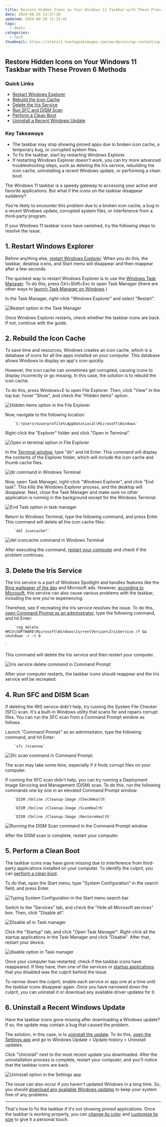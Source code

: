 ```yaml
---
title: Restore Hidden Icons on Your Windows 11 Taskbar with These Proven 6 Methods
date: 2024-08-26 13:37:30
updated: 2024-08-29 11:23:41
tags:
  - deals
categories:
  - tech
thumbnail: https://static1.howtogeekimages.com/wordpress/wp-content/uploads/2023/06/52679273174_c93a060c3c_o.jpg
---
```


## Restore Hidden Icons on Your Windows 11 Taskbar with These Proven 6 Methods

### Quick Links

* [Restart Windows Explorer](https://vp-tips.techidaily.com/new-your-blueprint-for-an-instantaneously-crafted-virtual-avatar-for-2024/)
* [Rebuild the Icon Cache](https://tech-savvy.techidaily.com/essential-overlooked-gpt-features-for-innovative-dialogue/)
* [Delete the Iris Service](https://change-location.techidaily.com/honor-80-pro-straight-screen-edition-screen-unresponsive-heres-how-to-fix-it-drfone-by-drfone-fix-android-problems-fix-android-problems/)
* [Run SFC and DISM Scan](https://extra-resources.techidaily.com/extensive-appraisal-hero4-black-capabilities/)
* [Perform a Clean Boot](https://change-location.techidaily.com/in-2024-ultimate-guide-to-catch-the-regional-located-pokemon-for-samsung-galaxy-s24-drfone-by-drfone-virtual-android/)
* [Uninstall a Recent Windows Update](https://pokemon-go-android.techidaily.com/in-2024-here-are-some-of-the-best-pokemon-discord-servers-to-join-on-poco-f5-pro-5g-drfone-by-drfone-virtual-android/)

### Key Takeaways

* The taskbar may stop showing pinned apps due to broken icon cache, a temporary bug, or corrupted system files.
* To fix the taskbar, start by restarting Windows Explorer.
* If restarting Windows Explorer doesn't work, you can try more advanced troubleshooting steps, such as deleting the Iris service, rebuilding the icon cache, uninstalling a recent Windows update, or performing a clean boot.

 The Windows 11 taskbar is a speedy gateway to accessing your active and favorite applications. But what if the icons on the taskbar disappear suddenly?

 You're likely to encounter this problem due to a broken icon cache, a bug in a recent Windows update, corrupted system files, or interference from a third-party program.

 If your Windows 11 taskbar icons have vanished, try the following steps to resolve the issue.

##  1\. Restart Windows Explorer

 Before anything else, [restart Windows Explorer](https://android-location-track.techidaily.com/9-best-phone-monitoring-apps-for-lava-blaze-curve-5g-drfone-by-drfone-virtual-android/). When you do this, the taskbar, desktop icons, and Start menu will disappear and then reappear after a few seconds.

 The quickest way to restart Windows Explorer is to use the [Windows Task Manager](https://some-skills.techidaily.com/new-unveiling-the-secret-sauce-for-massive-tiktok-content-grabs/). To do this, press Ctrl+Shift+Esc to open Task Manager (there are other ways to [launch Task Manager on Windows](https://vp-tips.techidaily.com/updated-in-2024-perfect-palette-playbook-mastering-the-art-of-grading/).)

 In the Task Manager, right-click "Windows Explorer" and select "Restart".

![Restart option in the Task Manager](https://static1.howtogeekimages.com/wordpress/wp-content/uploads/2023/10/restart-option.jpg) 

 Once Windows Explorer restarts, check whether the taskbar icons are back. If not, continue with the guide.

##  2\. Rebuild the Icon Cache

 To save time and resources, Windows creates an icon cache, which is a database of icons for all the apps installed on your computer. This database allows Windows to display an app's icon quickly.

 However, the icon cache can sometimes get corrupted, causing icons to display incorrectly or go missing. In this case, the solution is to rebuild the icon cache.

 To do this, press Windows+E to open File Explorer. Then, click "View" in the top bar, hover "Show", and check the "Hidden items" option.

![Hidden items option in the File Explorer](https://static1.howtogeekimages.com/wordpress/wp-content/uploads/2023/10/hidden-items-option.jpg) 

 Now, navigate to the following location:

        `C:\Users\%userprofile%\AppData\Local\Microsoft\Windows`
    
 Right-click the "Explorer" folder and click "Open in Terminal".

![Open in terminal option in File Explorer](https://static1.howtogeekimages.com/wordpress/wp-content/uploads/2023/10/open-in-terminal-option.jpg) 

 In the [Terminal window](https://youtube-sure.techidaily.com/ed-free-techniques-for-turning-youtube-watching-into-a-screenshot/), type "dir" and hit Enter. This command will display the contents of the Explorer folder, which will include the icon cache and thumb cache files.

![dir command in Windows Terminal](https://static1.howtogeekimages.com/wordpress/wp-content/uploads/2023/10/dir-command.jpg) 

 Now, open Task Manager, right-click "Windows Explorer", and click "End task". This kills the Windows Explorer process, and the desktop will disappear. Next, close the Task Manager and make sure no other application is running in the background except for the Windows Terminal.

![End Task option in task manager](https://static1.howtogeekimages.com/wordpress/wp-content/uploads/2023/10/end-task-option.jpg) 

 Return to Windows Terminal, type the following command, and press Enter. This command will delete all the icon cache files:

        `del iconcache*`
    
![del iconcache command in Windows Terminal](https://static1.howtogeekimages.com/wordpress/wp-content/uploads/2023/10/del-iconcache-command.jpg) 

 After executing the command, [restart your computer](https://screen-video-capture.techidaily.com/updated-in-2024-addressing-mute-problems-in-obs-live-recording/) and check if the problem continues.

##  3\. Delete the Iris Service

 The Iris service is a part of Windows Spotlight and handles features like the [Bing wallpaper of the day](https://easy-unlock-android.techidaily.com/unlock-your-nokia-g22-phone-with-ease-the-3-best-lock-screen-removal-tools-by-drfone-android/) and Microsoft ads. However, [according to Microsoft](https://blogs.windows.com/windows-insider/2021/09/02/announcing-windows-11-insider-preview-build-22000-176/), this service can also cause various problems with the taskbar, including the one you're experiencing.

 Therefore, see if recreating the Iris service resolves the issue. To do this, [open Command Prompt as an administrator](https://screen-mirror.techidaily.com/how-to-screen-mirroring-xiaomi-14-ultra-drfone-by-drfone-android/), type the following command, and hit Enter:

        `reg delete HKCU\SOFTWARE\Microsoft\Windows\CurrentVersion\IrisService /f && shutdown -r -t 0  
`
    
 This command will delete the Iris service and then restart your computer.

![Iris service delete command in Command Prompt](https://static1.howtogeekimages.com/wordpress/wp-content/uploads/2023/10/iris-service-delete-command.jpg) 

 After your computer restarts, the taskbar icons should reappear and the Iris service will be recreated.

##  4\. Run SFC and DISM Scan

 If deleting the IRIS service didn't help, try running the System File Checker (SFC) scan. It's a built-in Windows utility that scans for and repairs corrupt files. You can run the SFC scan from a Command Prompt window as follows.

 Launch "Command Prompt" as an administrator, type the following command, and hit Enter:

        `sfc /scannow`
    
![Sfc scan command in Command Prompt.](https://static1.howtogeekimages.com/wordpress/wp-content/uploads/2023/09/sfc-scan-1.jpg) 

 The scan may take some time, especially if it finds corrupt files on your computer.

 If running the SFC scan didn't help, you can try running a Deployment Image Servicing and Management (DISM) scan. To do this, run the following commands one by one in an elevated Command Prompt window:

        `DISM /Online /Cleanup-Image /CheckHealth`
    
        `DISM /Online /Cleanup-Image /ScanHealth`
    
        `DISM /Online /Cleanup-Image /RestoreHealth`
    
![Running the DISM Scan command in the Command Prompt window](https://static1.howtogeekimages.com/wordpress/wp-content/uploads/2023/09/dism-scan.jpg) 

 After the DISM scan is complete, restart your computer.

##  5\. Perform a Clean Boot

 The taskbar icons may have gone missing due to interference from third-party applications installed on your computer. To identify the culprit, you can [perform a clean boot](https://screen-capture.techidaily.com/new-affordable-facetime-replacements-for-android/).

 To do that, open the Start menu, type "System Configuration" in the search field, and press Enter.

![Typing System Configuration in the Start menu search bar](https://static1.howtogeekimages.com/wordpress/wp-content/uploads/2023/09/system-configuration.jpg) 

 Switch to the "Services" tab, and check the "Hide all Microsoft services" box. Then, click "Disable all".

![Disable all in Task manager](https://static1.howtogeekimages.com/wordpress/wp-content/uploads/2023/10/disable-all.jpg) 

 Click the "Startup" tab, and click "Open Task Manager". Right-click all the startup applications in the Task Manager and click "Disable". After that, restart your device.

![disable option in Task manager](https://static1.howtogeekimages.com/wordpress/wp-content/uploads/2023/10/disable-option.jpg) 

 Once your computer has restarted, check if the taskbar icons have reappeared. If they have, then one of the services or [startup applications](https://tech-recovery.techidaily.com/get-clarity-back-in-photos-how-to-repair-iphone-camera-focusing-problems/) that you disabled was the culprit behind the issue.

 To narrow down the culprit, enable each service or app one at a time until the taskbar icons disappear again. Once you have narrowed down the culprit, you can uninstall it or download any available driver updates for it.

##  6\. Uninstall a Recent Windows Update

 Have the taskbar icons gone missing after downloading a Windows update? If so, the update may contain a bug that caused the problem.

 The solution, in this case, is to [uninstall the update](https://hardware-help.techidaily.com/download-updated-wireless-network-adapter-driver-for-windows-versions-win11-win10-win8-win7/). To do this, [open the Settings app](https://facebook-video-footage.techidaily.com/updated-2024-approved-5-easy-ways-to-multiply-your-youtube-follower-base/) and go to Windows Update > Update history > Uninstall updates.

 Click "Uninstall" next to the most recent update you downloaded. After the uninstallation process is complete, restart your computer, and you'll notice that the taskbar icons are back.

![Uninstall option in the Settings app](https://static1.howtogeekimages.com/wordpress/wp-content/uploads/2023/10/uninstall-1.jpg) 

 The issue can also occur if you haven't updated Windows in a long time. So, you should [download any available Windows updates](https://howto.techidaily.com/fix-unfortunately-settings-has-stopped-on-realme-v30-quickly-drfone-by-drfone-fix-android-problems-fix-android-problems/) to keep your system free of any problems.

---

 That's how to fix the taskbar if it's not showing pinned applications. Once the taskbar is working properly, you can [change its color](https://win-dash.techidaily.com/effortless-installation-updated-graphics-drivers-for-your-amd-rx-480-ready/) and [customize its size](https://facebook-video-recording.techidaily.com/seamless-share-youtube-videos-set-up-autoplay-on-fb/) to give it a personal touch.

<ins class="adsbygoogle"
     style="display:block"
     data-ad-format="autorelaxed"
     data-ad-client="ca-pub-7571918770474297"
     data-ad-slot="1223367746"></ins>



<ins class="adsbygoogle"
     style="display:block"
     data-ad-client="ca-pub-7571918770474297"
     data-ad-slot="8358498916"
     data-ad-format="auto"
     data-full-width-responsive="true"></ins>
